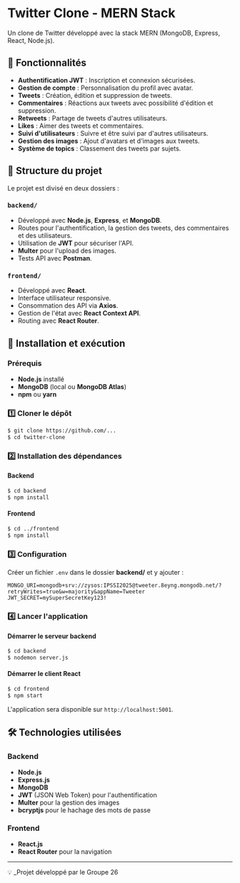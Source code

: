 # Twitter Clone - MERN Stack

Un clone de Twitter développé avec la stack MERN (MongoDB, Express, React, Node.js).

## 📌 Fonctionnalités

- **Authentification JWT** : Inscription et connexion sécurisées.
- **Gestion de compte** : Personnalisation du profil avec avatar.
- **Tweets** : Création, édition et suppression de tweets.
- **Commentaires** : Réactions aux tweets avec possibilité d'édition et suppression.
- **Retweets** : Partage de tweets d'autres utilisateurs.
- **Likes** : Aimer des tweets et commentaires.
- **Suivi d'utilisateurs** : Suivre et être suivi par d'autres utilisateurs.
- **Gestion des images** : Ajout d'avatars et d'images aux tweets.
- **Système de topics** : Classement des tweets par sujets.

## 📁 Structure du projet

Le projet est divisé en deux dossiers :

### `backend/`
- Développé avec **Node.js**, **Express**, et **MongoDB**.
- Routes pour l'authentification, la gestion des tweets, des commentaires et des utilisateurs.
- Utilisation de **JWT** pour sécuriser l'API.
- **Multer** pour l'upload des images.
- Tests API avec **Postman**.

### `frontend/`
- Développé avec **React**.
- Interface utilisateur responsive.
- Consommation des API via **Axios**.
- Gestion de l'état avec **React Context API**.
- Routing avec **React Router**.

## 🚀 Installation et exécution

### Prérequis

- **Node.js** installé
- **MongoDB** (local ou **MongoDB Atlas**)
- **npm** ou **yarn**

### 1️⃣ Cloner le dépôt

```sh
$ git clone https://github.com/...
$ cd twitter-clone
```

### 2️⃣ Installation des dépendances

#### Backend
```sh
$ cd backend
$ npm install
```

#### Frontend
```sh
$ cd ../frontend
$ npm install
```

### 3️⃣ Configuration

Créer un fichier `.env` dans le dossier **backend/** et y ajouter :

```env
MONGO_URI=mongodb+srv://zysos:IPSSI2025@tweeter.8eyng.mongodb.net/?retryWrites=true&w=majority&appName=Tweeter
JWT_SECRET=mySuperSecretKey123!
```

### 4️⃣ Lancer l'application

#### Démarrer le serveur backend
```sh
$ cd backend
$ nodemon server.js
```

#### Démarrer le client React
```sh
$ cd frontend
$ npm start
```

L'application sera disponible sur `http://localhost:5001`.

## 🛠 Technologies utilisées

### Backend
- **Node.js**
- **Express.js**
- **MongoDB**
- **JWT** (JSON Web Token) pour l'authentification
- **Multer** pour la gestion des images
- **bcryptjs** pour le hachage des mots de passe

### Frontend
- **React.js**
- **React Router** pour la navigation


---

💡 _Projet développé par le Groupe 26